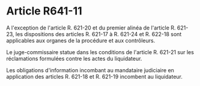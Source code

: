# Article R641-11

A l'exception de l'article R. 621-20 et du premier alinéa de l'article R. 621-23, les dispositions des articles R. 621-17 à R. 621-24 et R. 622-18 sont applicables aux organes de la procédure et aux contrôleurs.

Le juge-commissaire statue dans les conditions de l'article R. 621-21 sur les réclamations formulées contre les actes du liquidateur.

Les obligations d'information incombant au mandataire judiciaire en application des articles R. 621-18 et R. 621-19 incombent au liquidateur.
